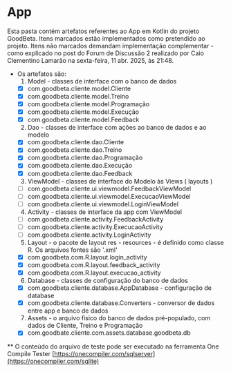 # App
Esta pasta contém artefatos referentes ao App em Kotlin do projeto GoodBeta. 
Itens marcados estão implementados como pretendido ao projeto.
Itens não marcados demandam implementação complementar - como explicado no post do Forum de Discussão 2 
realizado por Caio Clementino Lamarão na sexta-feira, 11 abr. 2025, às 21:48.  

* Os artefatos são:
  1. Model - classes de interface com o banco de dados
  - [x] com.goodbeta.cliente.model.Cliente 
  - [x] com.goodbeta.cliente.model.Treino
  - [x] com.goodbeta.cliente.model.Programação
  - [x] com.goodbeta.cliente.model.Execução
  - [x] com.goodbeta.cliente.model.Feedback
  
  2. Dao - classes de interface com ações ao banco de dados e ao modelo 
  - [x] com.goodbeta.cliente.dao.Cliente 
  - [x] com.goodbeta.cliente.dao.Treino
  - [x] com.goodbeta.cliente.dao.Programação
  - [x] com.goodbeta.cliente.dao.Execução
  - [x] com.goodbeta.cliente.dao.Feedback

  3. ViewModel - classes de interface do Modelo às Views ( layouts )
  - [ ] com.goodbeta.cliente.ui.viewmodel.FeedbackViewModel
  - [ ] com.goodbeta.cliente.ui.viewmodel.ExecucaoViewModel
  - [ ] com.goodbeta.cliente.ui.viewmodel.LoginViewModel

  4. Activity - classes de interface da app com ViewModel
  - [ ] com.goodbeta.cliente.activity.FeedbackActivity 
  - [ ] com.goodbeta.cliente.activity.ExecucaoActivity
  - [ ] com.goodbeta.cliente.activity.LoginActivity

  5. Layout - o pacote de layout res - resources - é definido como classe R. Os arquivos fontes são '.xml' 
  - [x] com.goodbeta.com.R.layout.login_activity
  - [x] com.goodbeta.com.R.layout.feedback_activity
  - [x] com.goodbeta.com.R.layout.execucao_activity

  6. Database - classes de configuração do banco de dados
  - [x] com.goodbeta.cliente.database.AppDatabase - configuração de database
  - [x] com.goodbeta.cliente.database.Converters - conversor de dados entre app e banco de dados
  
  7. Assets - o arquivo fisico do banco de dados pré-populado, com dados de Cliente, Treino e Programação 
  - [x] com.goodbate.cliente.com.assets.database.goodbeta.db

** O conteúdo do arquivo de teste pode ser executado na ferramenta One Compile Tester
  [https://onecompiler.com/sqlserver](https://onecompiler.com/sqlite)
